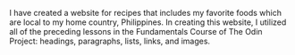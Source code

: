 I have created a website for recipes that includes my favorite foods which are local to my home country, Philippines. In creating this website, I utilized all of the preceding lessons in the Fundamentals Course of The Odin Project: headings, paragraphs, lists, links, and images.
